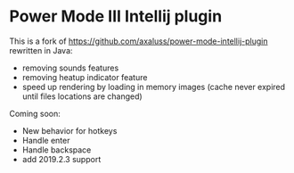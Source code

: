 Power Mode III Intellij plugin
======================

This is a fork of https://github.com/axaluss/power-mode-intellij-plugin rewritten in Java:

* removing sounds features
* removing heatup indicator feature
* speed up rendering by loading in memory images (cache never expired until files locations are changed)

Coming soon:
* New behavior for hotkeys
* Handle enter
* Handle backspace
* add 2019.2.3 support
